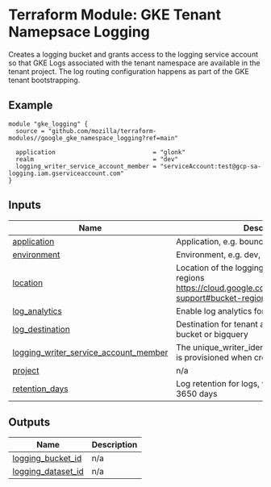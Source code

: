 # Terraform Module: GKE Tenant Namepsace Logging
Creates a logging bucket and grants access to the logging service account so that
GKE Logs associated with the tenant namespace are available in the tenant project.
The log routing configuration happens as part of the GKE tenant bootstrapping.
## Example
```hcl
module "gke_logging" {
  source = "github.com/mozilla/terraform-modules//google_gke_namespace_logging?ref=main"

  application                           = "glonk"
  realm                                 = "dev"
  logging_writer_service_account_member = "serviceAccount:test@gcp-sa-logging.iam.gserviceaccount.com"
}
```
## Inputs

| Name | Description | Type | Default | Required |
|------|-------------|------|---------|:--------:|
| <a name="input_application"></a> [application](#input\_application) | Application, e.g. bouncer. | `string` | n/a | yes |
| <a name="input_environment"></a> [environment](#input\_environment) | Environment, e.g. dev, stage, prod | `string` | n/a | yes |
| <a name="input_location"></a> [location](#input\_location) | Location of the logging bucket. Supported regions https://cloud.google.com/logging/docs/region-support#bucket-regions | `string` | `"global"` | no |
| <a name="input_log_analytics"></a> [log\_analytics](#input\_log\_analytics) | Enable log analytics for log bucket | `bool` | `false` | no |
| <a name="input_log_destination"></a> [log\_destination](#input\_log\_destination) | Destination for tenant application logs. Can be bucket or bigquery | `string` | `"bucket"` | no |
| <a name="input_logging_writer_service_account_member"></a> [logging\_writer\_service\_account\_member](#input\_logging\_writer\_service\_account\_member) | The unique\_writer\_identity service account that is provisioned when creating a Logging Sink | `string` | n/a | yes |
| <a name="input_project"></a> [project](#input\_project) | n/a | `string` | `null` | no |
| <a name="input_retention_days"></a> [retention\_days](#input\_retention\_days) | Log retention for logs, values between 1 and 3650 days | `number` | `90` | no |
## Outputs

| Name | Description |
|------|-------------|
| <a name="output_logging_bucket_id"></a> [logging\_bucket\_id](#output\_logging\_bucket\_id) | n/a |
| <a name="output_logging_dataset_id"></a> [logging\_dataset\_id](#output\_logging\_dataset\_id) | n/a |%
